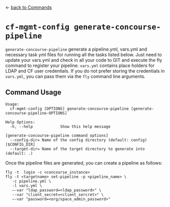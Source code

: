 &larr; [back to Commands](../README.md)

# `cf-mgmt-config generate-concourse-pipeline`

`generate-concourse-pipeline` generate a pipeline.yml, vars.yml and necessary task yml files for running all the tasks listed below.  Just need to update your vars.yml and check in all your code to GIT and execute the fly command to register your pipeline. ```vars.yml``` contains place holders for LDAP and CF user credentials. If you do not prefer storing the credentials in ```vars.yml```, you can pass them via the ```fly``` command line arguments.

## Command Usage

```
Usage:
  cf-mgmt-config [OPTIONS] generate-concourse-pipeline [generate-concourse-pipeline-OPTIONS]

Help Options:
  -h, --help            Show this help message

[generate-concourse-pipeline command options]
  --config-dir= Name of the config directory (default: config) [$CONFIG_DIR]
  --target-dir= Name of the target directory to generate into (default: .)
```

Once the pipeline files are generated, you can create a pipeline as follows:

```
fly -t  login -c <concourse_instance>
fly -t <targetname> set-pipeline -p <pipeline_name> \
   -c pipeline.yml \
   -l vars.yml \
   —-var "ldap_password=<ldap_password>" \
   --var "client_secret=<client_sercret>" \
   —-var "password=<org/space_admin_password>"
```

